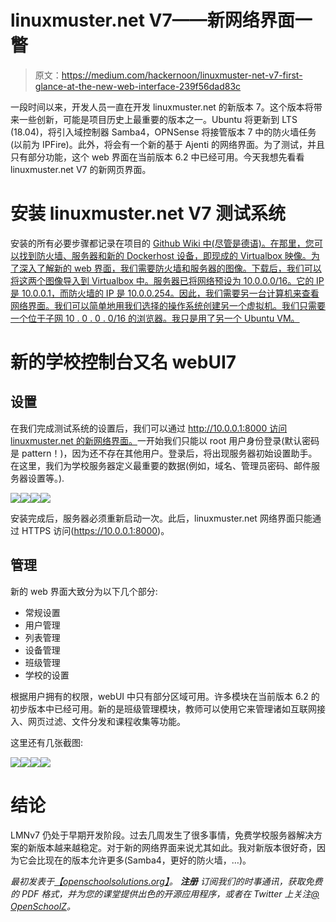 # linuxmuster.net V7——新网络界面一瞥

> 原文：<https://medium.com/hackernoon/linuxmuster-net-v7-first-glance-at-the-new-web-interface-239f56dad83c>

一段时间以来，开发人员一直在开发 linuxmuster.net 的新版本 7。这个版本将带来一些创新，可能是项目历史上最重要的版本之一。Ubuntu 将更新到 LTS (18.04)，将引入域控制器 Samba4，OPNSense 将接管版本 7 中的防火墙任务(以前为 IPFire)。此外，将会有一个新的基于 Ajenti 的网络界面。为了测试，并且只有部分功能，这个 web 界面在当前版本 6.2 中已经可用。今天我想先看看 linuxmuster.net V7 的新网页界面。

# 安装 linuxmuster.net V7 测试系统

安装的所有必要步骤都记录在项目的 [Github Wiki 中(尽管是德语)。在那里，您可以找到防火墙、服务器和新的 Dockerhost 设备，即现成的 Virtualbox 映像。为了深入了解新的 web 界面，我们需要防火墙和服务器的图像。下载后，我们可以将这两个图像导入到 Virtualbox 中。服务器已将网络预设为 10.0.0.0/16。它的 IP 是 10.0.0.1，而防火墙的 IP 是 10.0.0.254。因此，我们需要另一台计算机来查看网络界面。我们可以简单地用我们选择的操作系统创建另一个虚拟机。我们只需要一个位于子网 10 . 0 . 0 . 0/16 的浏览器。我只是用了另一个 Ubuntu VM。](https://github.com/linuxmuster/linuxmuster-base7/wiki)

# 新的学校控制台又名 webUI7

## 设置

在我们完成测试系统的设置后，我们可以通过 [http://10.0.0.1:8000 访问 linuxmuster.net 的新网络界面。](http://10.0.0.1:8000.)一开始我们只能以 root 用户身份登录(默认密码是 pattern！)，因为还不存在其他用户。登录后，将出现服务器初始设置助手。在这里，我们为学校服务器定义最重要的数据(例如，域名、管理员密码、邮件服务器设置等。).

![](img/3a2b3f0688818ae4d5ce35ad8da4c332.png)![](img/01ae412d2243d3c2bb1819e9ec9f8679.png)![](img/7fd24f7ed9eda614faa177e7121b74c3.png)![](img/edf92d4b5d51913b6e48d257578e86da.png)

安装完成后，服务器必须重新启动一次。此后，linuxmuster.net 网络界面只能通过 HTTPS 访问(https://10.0.0.1:8000)。

## 管理

新的 web 界面大致分为以下几个部分:

*   常规设置
*   用户管理
*   列表管理
*   设备管理
*   班级管理
*   学校的设置

根据用户拥有的权限，webUI 中只有部分区域可用。许多模块在当前版本 6.2 的初步版本中已经可用。新的是班级管理模块，教师可以使用它来管理诸如互联网接入、网页过滤、文件分发和课程收集等功能。

这里还有几张截图:

![](img/672205a5ba59f1d60ace71d201f250cc.png)![](img/83ca7e5828750aa6cb52e6528247e4bc.png)![](img/ed6a4b06eec9034b0a6100e8abfc1087.png)![](img/ebf24ccb9a5d6e10bf0640738b6b4ca3.png)

# 结论

LMNv7 仍处于早期开发阶段。过去几周发生了很多事情，免费学校服务器解决方案的新版本越来越稳定。对于新的网络界面来说尤其如此。我对新版本很好奇，因为它会比现在的版本允许更多(Samba4，更好的防火墙，…)。

*最初发表于*[*【openschoolsolutions.org】*](https://openschoolsolutions.org/linuxmuster-net-v7-first-glance-at-the-new-web-interface/)*。* ***注册*** *订阅我们的时事通讯，获取免费的 PDF 格式，并为您的课堂提供出色的开源应用程序，或者在 Twitter 上关注*[*@ OpenSchoolZ*](https://twitter.com/OpenSchoolZ)*。*